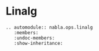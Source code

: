 # Linalg

```{eval-rst}
.. automodule:: nabla.ops.linalg
   :members:
   :undoc-members:
   :show-inheritance:
```
